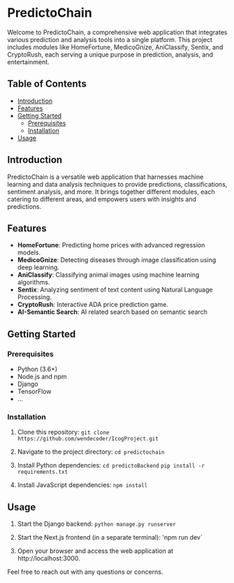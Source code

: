# PredictoChain

Welcome to PredictoChain, a comprehensive web application that integrates various prediction and analysis tools into a single platform. This project includes modules like HomeFortune, MedicoGnize, AniClassify, Sentix, and CryptoRush, each serving a unique purpose in prediction, analysis, and entertainment.

## Table of Contents
- [Introduction](#introduction)
- [Features](#features)
- [Getting Started](#getting-started)
  - [Prerequisites](#prerequisites)
  - [Installation](#installation)
- [Usage](#usage)

## Introduction
PredictoChain is a versatile web application that harnesses machine learning and data analysis techniques to provide predictions, classifications, sentiment analysis, and more. It brings together different modules, each catering to different areas, and empowers users with insights and predictions.

## Features
- **HomeFortune**: Predicting home prices with advanced regression models.
- **MedicoGnize**: Detecting diseases through image classification using deep learning.
- **AniClassify**: Classifying animal images using machine learning algorithms.
- **Sentix**: Analyzing sentiment of text content using Natural Language Processing.
- **CryptoRush**: Interactive ADA price prediction game.
- **AI-Semantic Search**: AI related search based on semantic search

## Getting Started

### Prerequisites
- Python (3.6+)
- Node.js and npm
- Django
- TensorFlow
- ...

### Installation
1. Clone this repository:
`git clone https://github.com/wendecoder/IcogProject.git`

2. Navigate to the project directory:
`cd predictochain`

3. Install Python dependencies:
`cd predictoBackend`
`pip install -r requirements.txt`

4. Install JavaScript dependencies:
`npm install`


## Usage
1. Start the Django backend:
`python manage.py runserver`


2. Start the Next.js frontend (in a separate terminal):
'npm run dev`

3. Open your browser and access the web application at http://localhost:3000.

Feel free to reach out with any questions or concerns.
